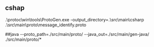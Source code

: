 ## cshap
.\protoc\win\tools\ProtoGen.exe -output_directory=.\src\main\csharp  .\src\main\proto\message_identify.proto

##java
--proto_path=./src/main/proto/ --java_out=./src/main/gen-java/ ./src/main/proto/*